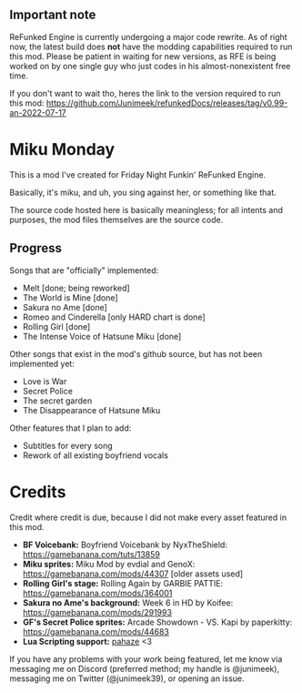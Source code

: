 ## Important note
ReFunked Engine is currently undergoing a major code rewrite. As of right now, the latest build does **not** have the modding capabilities required to run this mod. Please be patient in waiting for new versions, as RFE is being worked on by one single guy who just codes in his almost-nonexistent free time.

If you don't want to wait tho, heres the link to the version required to run this mod: https://github.com/Junimeek/refunkedDocs/releases/tag/v0.99-an-2022-07-17

# Miku Monday
This is a mod I've created for Friday Night Funkin' ReFunked Engine.

Basically, it's miku, and uh, you sing against her, or something like that.

The source code hosted here is basically meaningless; for all intents and purposes, the mod files themselves are the source code.

## Progress
Songs that are "officially" implemented:
- Melt [done; being reworked]
- The World is Mine [done]
- Sakura no Ame [done]
- Romeo and Cinderella [only HARD chart is done]
- Rolling Girl [done]
- The Intense Voice of Hatsune Miku [done]

Other songs that exist in the mod's github source, but has not been implemented yet:
- Love is War
- Secret Police
- The secret garden
- The Disappearance of Hatsune Miku

Other features that I plan to add:
- Subtitles for every song
- Rework of all existing boyfriend vocals

# Credits
Credit where credit is due, because I did not make every asset featured in this mod.

- **BF Voicebank:** Boyfriend Voicebank by NyxTheShield: https://gamebanana.com/tuts/13859
- **Miku sprites:** Miku Mod by evdial and GenoX: https://gamebanana.com/mods/44307 [older assets used]
- **Rolling Girl's stage:** Rolling Again by GARBIE PATTIE: https://gamebanana.com/mods/364001
- **Sakura no Ame's background:** Week 6 in HD by Koifee: https://gamebanana.com/mods/291993
- **GF's Secret Police sprites:** Arcade Showdown - VS. Kapi by paperkitty: https://gamebanana.com/mods/44683
- **Lua Scripting support:** [pahaze](https://github.com/pahaze) <3

If you have any problems with your work being featured, let me know via messaging me on Discord (preferred method; my handle is @junimeek), messaging me on Twitter (@junimeek39), or opening an issue.
